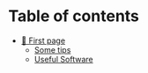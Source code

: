 # Table of contents

* [👋 First page](FIRST.md)
  * [Some tips](home/some-tips.md)
  * [Useful Software](home/useful-software.md)
